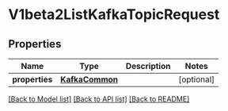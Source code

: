 # V1beta2ListKafkaTopicRequest

## Properties
Name | Type | Description | Notes
------------ | ------------- | ------------- | -------------
**properties** | [**KafkaCommon**](KafkaCommon.md) |  | [optional] 

[[Back to Model list]](../README.md#documentation-for-models) [[Back to API list]](../README.md#documentation-for-api-endpoints) [[Back to README]](../README.md)

